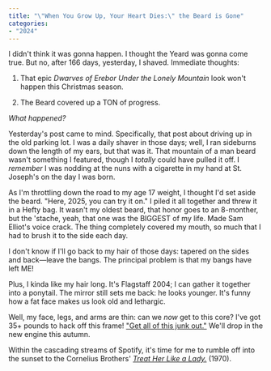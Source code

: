 ```yaml
---
title: "\"When You Grow Up, Your Heart Dies:\" the Beard is Gone"
categories:
- "2024"
---
```


I didn't think it was gonna happen.  I thought the Yeard was gonna come true.  But no, after 166 days, yesterday, I shaved.  Immediate thoughts: 

1. That epic *Dwarves of Erebor Under the Lonely Mountain* look won't happen this Christmas season.

2. The Beard covered up a TON of progress.

*What happened?*

Yesterday's post came to mind.  Specifically, that post about driving up in the old parking lot.  I was a daily shaver in those days; well, I ran sideburns down the length of my ears, but that was it.  That mountain of a man beard wasn't something I featured, though I *totally* could have pulled it off.  I *remember* I was nodding at the nuns with a cigarette in my hand at St. Joseph's on the day I was born.  

As I'm throttling down the road to my age 17 weight, I thought I'd set aside the beard. "Here, 2025, you can try it on."  I piled it all together and threw it in a Hefty bag.  It wasn't my oldest beard, that honor goes to an 8-monther, but the 'stache, yeah, that one was the BIGGEST of my life.  Made Sam Elliot's voice crack.  The thing completely covered my mouth, so much that I had to brush it to the side each day.

I don't know if I'll go back to my hair of those days: tapered on the sides and back—leave the bangs.  The principal problem is that my bangs have left ME! 

Plus, I kinda like my hair long.  It's Flagstaff 2004; I can gather it together into a ponytail.  The mirror still sets me back:  he looks younger.  It's funny how a fat face makes us look old and lethargic.

Well, my face, legs, and arms are thin: can we *now* get to this core? I've got 35+ pounds to hack off this frame!  ["Get all of this junk out."](https://youtu.be/QpsZ6etEAVU?si=Fjqory1l9ZX3Os9a&t=41)  We'll drop in the new engine this autumn.

Within the cascading streams of Spotify, it's time for me to rumble off into the sunset to the Cornelius Brothers' [*Treat Her Like a Lady.*](https://open.spotify.com/track/75t6tcHkZDFKLKJwjXFMtq?si=0b65929cf132463c) (1970).

